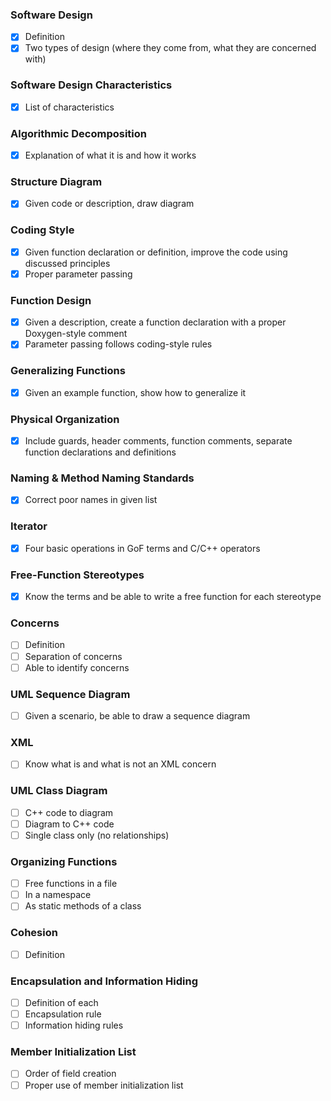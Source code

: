 ### Software Design  
- [x] Definition
- [x] Two types of design (where they come from, what they are concerned with)

### Software Design Characteristics
- [x] List of characteristics

### Algorithmic Decomposition
- [x] Explanation of what it is and how it works

### Structure Diagram
- [x] Given code or description, draw diagram

### Coding Style
- [x] Given function declaration or definition, improve the code using discussed principles
- [x] Proper parameter passing

### Function Design
- [x] Given a description, create a function declaration with a proper Doxygen-style comment
- [x] Parameter passing follows coding-style rules

### Generalizing Functions
- [x] Given an example function, show how to generalize it

### Physical Organization
- [x] Include guards, header comments, function comments, separate function declarations and definitions

### Naming & Method Naming Standards
- [x] Correct poor names in given list

### Iterator
- [x] Four basic operations in GoF terms and C/C++ operators

### Free-Function Stereotypes
- [x] Know the terms and be able to write a free function for each stereotype

### Concerns
- [ ] Definition
- [ ] Separation of concerns
- [ ] Able to identify concerns

### UML Sequence Diagram
- [ ] Given a scenario, be able to draw a sequence diagram

### XML
- [ ] Know what is and what is not an XML concern

### UML Class Diagram
- [ ] C++ code to diagram
- [ ] Diagram to C++ code
- [ ] Single class only (no relationships)

### Organizing Functions
- [ ] Free functions in a file
- [ ] In a namespace
- [ ] As static methods of a class

### Cohesion
- [ ] Definition

### Encapsulation and Information Hiding
- [ ] Definition of each
- [ ] Encapsulation rule
- [ ] Information hiding rules

### Member Initialization List
- [ ] Order of field creation
- [ ] Proper use of member initialization list
